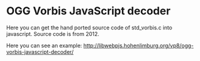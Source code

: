 OGG Vorbis JavaScript decoder
=============================
Here you can get the hand ported source code of std_vorbis.c into javascript. Source code is from 2012.

Here you can see an example:
http://libwebpjs.hohenlimburg.org/vp8/ogg-vorbis-javascript-decoder/
